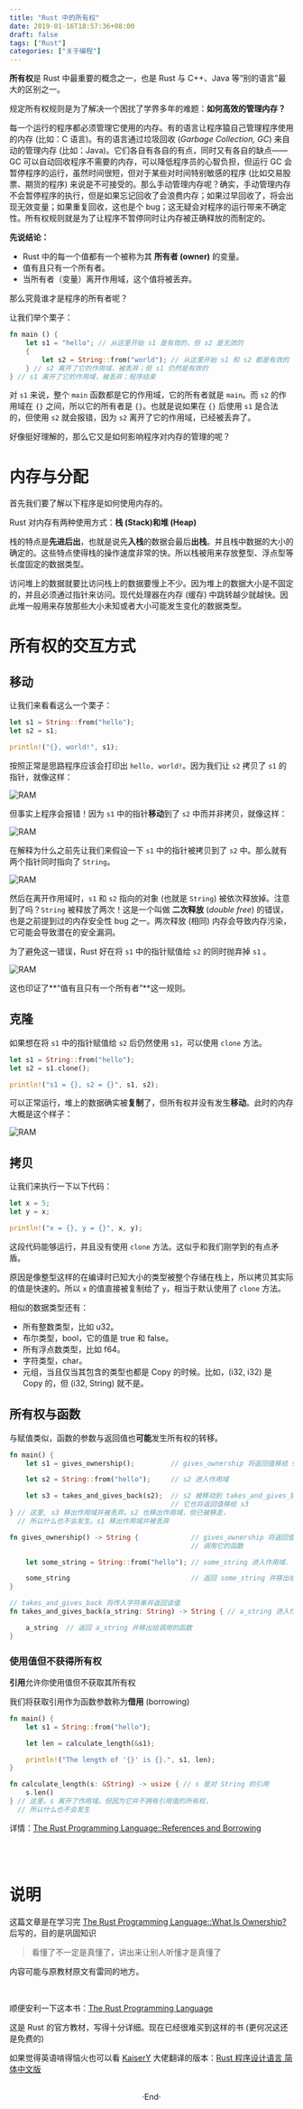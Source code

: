 ```yaml
---
title: "Rust 中的所有权"
date: 2019-01-16T18:57:36+08:00
draft: false
tags: ["Rust"]
categories: ["关于编程"]
---
```

<!-- 
<img alt="" src="https://mogeko.github.io/images/042/" >
<span class="spoiler" ></span>
&emsp;&emsp;
 -->

**所有权**是 Rust 中最重要的概念之一，也是 Rust 与 C++、Java 等“别的语言”最大的区别之一。

规定所有权规则是为了解决一个困扰了学界多年的难题：**如何高效的管理内存？**

每一个运行的程序都必须管理它使用的内存。有的语言让程序猿自己管理程序使用的内存 (比如：C 语言)。有的语言通过垃圾回收 (*Garbage Collection, GC*) 来自动的管理内存 (比如：Java)。它们各自有各自的有点，同时又有各自的缺点——GC 可以自动回收程序不需要的内存，可以降低程序员的心智负担，但运行 GC 会暂停程序的运行，虽然时间很短，但对于某些对时间特别敏感的程序 (比如交易股票、期货的程序) 来说是不可接受的。那么手动管理内存呢？确实，手动管理内存不会暂停程序的执行，但是如果忘记回收了会浪费内存；如果过早回收了，将会出现无效变量；如果重复回收，这也是个 bug；这无疑会对程序的运行带来不确定性。所有权规则就是为了让程序不暂停同时让内存被正确释放的而制定的。

**先说结论：**

- Rust 中的每一个值都有一个被称为其 **所有者 (owner)** 的变量。
- 值有且只有一个所有者。
- 当所有者（变量）离开作用域，这个值将被丢弃。

那么究竟谁才是程序的所有者呢？

让我们举个栗子：

```rust
fn main () {
    let s1 = "hello"; // 从这里开始 s1 是有效的，但 s2 是无效的
	{
    	let s2 = String::from("world"); // 从这里开始 s1 和 s2 都是有效的
	} // s2 离开了它的作用域，被丢弃；但 s1 仍然是有效的
} // s1 离开了它的作用域，被丢弃；程序结束
```

对 `s1` 来说，整个 `main` 函数都是它的作用域，它的所有者就是 `main`。而 `s2` 的作用域在 `{}` 之间，所以它的所有者是 `{}`。也就是说如果在 `{}` 后使用 `s1` 是合法的，但使用 `s2` 就会报错，因为 `s2` 离开了它的作用域，已经被丢弃了。

好像挺好理解的，那么它又是如何影响程序对内存的管理的呢？

# 内存与分配

首先我们要了解以下程序是如何使用内存的。

Rust 对内存有两种使用方式：**栈 (Stack)**和**堆 (Heap)**

栈的特点是**先进后出**，也就是说先**入栈**的数据会最后**出栈**。并且栈中数据的大小的确定的。这些特点使得栈的操作速度非常的快。所以栈被用来存放整型、浮点型等长度固定的数据类型。

访问堆上的数据就要比访问栈上的数据要慢上不少。因为堆上的数据大小是不固定的，并且必须通过指针来访问。现代处理器在内存 (缓存) 中跳转越少就越快。因此堆一般用来存放那些大小未知或者大小可能发生变化的数据类型。

# 所有权的交互方式

## 移动

让我们来看看这么一个栗子：

```rust
let s1 = String::from("hello");
let s2 = s1;

println!("{}, world!", s1);
```

按照正常是思路程序应该会打印出 `hello, world!`。因为我们让 `s2` 拷贝了 `s1` 的指针，就像这样：

<img alt="RAM" src="https://doc.rust-lang.org/book/img/trpl04-02.svg" >

但事实上程序会报错！因为 `s1` 中的指针**移动**到了 `s2` 中而并非拷贝，就像这样：

<img alt="RAM" src="https://doc.rust-lang.org/book/img/trpl04-04.svg" >

在解释为什么之前先让我们来假设一下 `s1` 中的指针被拷贝到了 `s2` 中。那么就有两个指针同时指向了 `String`。

<img alt="RAM" src="https://doc.rust-lang.org/book/img/trpl04-02.svg" >

然后在离开作用域时，`s1` 和 `s2` 指向的对象 (也就是 `String`) 被依次释放掉。注意到了吗？`String` 被释放了两次！这是一个叫做 **二次释放** (*double free*) 的错误，也是之前提到过的内存安全性 bug 之一。两次释放 (相同) 内存会导致内存污染，它可能会导致潜在的安全漏洞。

为了避免这一错误，Rust 好在将 `s1` 中的指针赋值给 `s2` 的同时抛弃掉 `s1` 。

<img alt="RAM" src="https://doc.rust-lang.org/book/img/trpl04-04.svg" >

这也印证了**“值有且只有一个所有者”**这一规则。

## 克隆

如果想在将 `s1` 中的指针赋值给 `s2` 后仍然使用 `s1`，可以使用 `clone` 方法。

```rust
let s1 = String::from("hello");
let s2 = s1.clone();

println!("s1 = {}, s2 = {}", s1, s2);
```

可以正常运行，堆上的数据确实被**复制**了，但所有权并没有发生**移动**。此时的内存大概是这个样子：

<img alt="RAM" src="https://doc.rust-lang.org/book/img/trpl04-03.svg" >

## 拷贝

让我们来执行一下以下代码：

```rust
let x = 5;
let y = x;

println!("x = {}, y = {}", x, y);
```

这段代码能够运行，并且没有使用 `clone` 方法。这似乎和我们刚学到的有点矛盾。

原因是像整型这样的在编译时已知大小的类型被整个存储在栈上，所以拷贝其实际的值是快速的。所以 `x` 的值直接被复制给了 `y`，相当于默认使用了 `clone` 方法。

相似的数据类型还有：

- 所有整数类型，比如 u32。
- 布尔类型，bool，它的值是 true 和 false。
- 所有浮点数类型，比如 f64。
- 字符类型，char。
- 元组，当且仅当其包含的类型也都是 Copy 的时候。比如，(i32, i32) 是 Copy 的，但 (i32, String) 就不是。

## 所有权与函数

与赋值类似，函数的参数与返回值也**可能**发生所有权的转移。

```rust
fn main() {
    let s1 = gives_ownership();         // gives_ownership 将返回值移给 s1

    let s2 = String::from("hello");     // s2 进入作用域

    let s3 = takes_and_gives_back(s2);  // s2 被移动到 takes_and_gives_back 中, 
                                        // 它也将返回值移给 s3
} // 这里, s3 移出作用域并被丢弃。s2 也移出作用域，但已被移走，
  // 所以什么也不会发生。s1 移出作用域并被丢弃

fn gives_ownership() -> String {             // gives_ownership 将返回值移动给
                                             // 调用它的函数

    let some_string = String::from("hello"); // some_string 进入作用域.

    some_string                              // 返回 some_string 并移出给调用的函数
}

// takes_and_gives_back 将传入字符串并返回该值
fn takes_and_gives_back(a_string: String) -> String { // a_string 进入作用域

    a_string  // 返回 a_string 并移出给调用的函数
}
```

### 使用值但不获得所有权

**引用**允许你使用值但不获取其所有权

我们将获取引用作为函数参数称为**借用** (borrowing)

```rust
fn main() {
    let s1 = String::from("hello");

    let len = calculate_length(&s1);

    println!("The length of '{}' is {}.", s1, len);
}

fn calculate_length(s: &String) -> usize { // s 是对 String 的引用
    s.len()
} // 这里，s 离开了作用域。但因为它并不拥有引用值的所有权，
  // 所以什么也不会发生
```

详情：[The Rust Programming Language::References and Borrowing](https://doc.rust-lang.org/book/ch04-02-references-and-borrowing.html)

<br>

<br>

# 说明

这篇文章是在学习完 [The Rust Programming Language::What Is Ownership?](https://doc.rust-lang.org/book/ch04-01-what-is-ownership.html) 后写的，目的是巩固知识

> 看懂了不一定是真懂了，讲出来让别人听懂才是真懂了

内容可能与原教材原文有雷同的地方。

<br>

顺便安利一下这本书：[The Rust Programming Language](https://doc.rust-lang.org/book/)

这是 Rust 的官方教材，写得十分详细。现在已经很难买到这样的书 (更何况这还是免费的)

如果觉得英语啃得恼火也可以看 [KaiserY](https://github.com/KaiserY) 大佬翻译的版本：[Rust 程序设计语言 简体中文版](https://kaisery.github.io/trpl-zh-cn)

<br>

<center>  ·End·  </center>